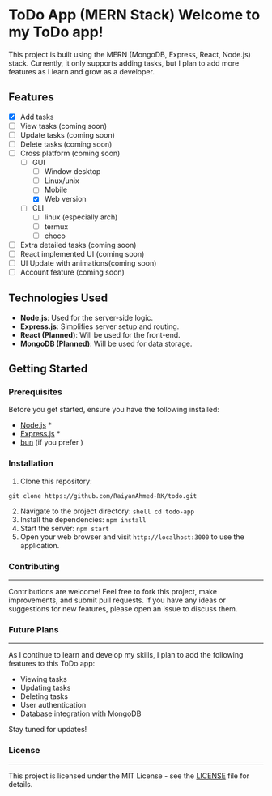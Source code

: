# ToDo App (MERN Stack)  Welcome to my ToDo app! 
This project is built using the MERN (MongoDB, Express, React, Node.js) stack. Currently, it only supports adding tasks, but I plan to add more features as I learn and grow as a developer.  
## Features  
- [x] Add tasks 
- [ ] View tasks (coming soon) 
- [ ] Update tasks (coming soon) 
- [ ] Delete tasks (coming soon)
- [ ] Cross platform (coming soon)
    - [ ] GUI
        - [ ] Window desktop
        - [ ] Linux/unix
        - [ ] Mobile
        - [x] Web version
    - [ ] CLI
        - [ ] linux (especially arch)
        - [ ] termux
        - [ ] choco
- [ ] Extra detailed tasks (coming soon)
- [ ] React implemented UI (coming soon)
- [ ] UI Update with animations(coming soon)
- [ ] Account feature (coming soon)

## Technologies Used  
- **Node.js**: Used for the server-side logic. 
- **Express.js**: Simplifies server setup and routing. 
- **React (Planned)**: Will be used for the front-end. 
- **MongoDB (Planned)**: Will be used for data storage.  

## Getting Started  
### Prerequisites  
Before you get started, ensure you have the following installed:  
- [Node.js](https://nodejs.org/) *
- [Express.js](https://expressjs.com/) *
- [bun](https://bun.sh) (if you prefer )
### Installation  
1. Clone this repository:     
```shell    
git clone https://github.com/RaiyanAhmed-RK/todo.git
```
2.  Navigate to the project directory:
```shell cd todo-app```
3.  Install the dependencies:
    `npm install`
4.  Start the server: 
    `npm start`  
5.  Open your web browser and visit `http://localhost:3000` to use the application.
    
### Contributing
------------
Contributions are welcome! Feel free to fork this project, make improvements, and submit pull requests. If you have any ideas or suggestions for new features, please open an issue to discuss them.

### Future Plans
------------
As I continue to learn and develop my skills, I plan to add the following features to this ToDo app:
*   Viewing tasks
*   Updating tasks
*   Deleting tasks
*   User authentication
*   Database integration with MongoDB

Stay tuned for updates!

### License
-------
This project is licensed under the MIT License - see the [LICENSE](LICENSE) file for details.
